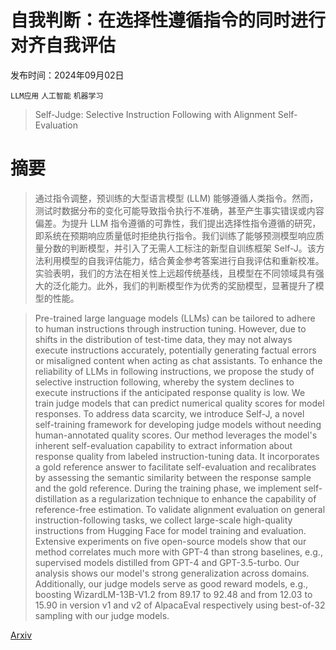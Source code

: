 # 自我判断：在选择性遵循指令的同时进行对齐自我评估

发布时间：2024年09月02日

`LLM应用` `人工智能` `机器学习`

> Self-Judge: Selective Instruction Following with Alignment Self-Evaluation

# 摘要

> 通过指令调整，预训练的大型语言模型 (LLM) 能够遵循人类指令。然而，测试时数据分布的变化可能导致指令执行不准确，甚至产生事实错误或内容偏差。为提升 LLM 指令遵循的可靠性，我们提出选择性指令遵循的研究，即系统在预期响应质量低时拒绝执行指令。我们训练了能够预测模型响应质量分数的判断模型，并引入了无需人工标注的新型自训练框架 Self-J。该方法利用模型的自我评估能力，结合黄金参考答案进行自我评估和重新校准。实验表明，我们的方法在相关性上远超传统基线，且模型在不同领域具有强大的泛化能力。此外，我们的判断模型作为优秀的奖励模型，显著提升了模型的性能。

> Pre-trained large language models (LLMs) can be tailored to adhere to human instructions through instruction tuning. However, due to shifts in the distribution of test-time data, they may not always execute instructions accurately, potentially generating factual errors or misaligned content when acting as chat assistants. To enhance the reliability of LLMs in following instructions, we propose the study of selective instruction following, whereby the system declines to execute instructions if the anticipated response quality is low. We train judge models that can predict numerical quality scores for model responses. To address data scarcity, we introduce Self-J, a novel self-training framework for developing judge models without needing human-annotated quality scores. Our method leverages the model's inherent self-evaluation capability to extract information about response quality from labeled instruction-tuning data. It incorporates a gold reference answer to facilitate self-evaluation and recalibrates by assessing the semantic similarity between the response sample and the gold reference. During the training phase, we implement self-distillation as a regularization technique to enhance the capability of reference-free estimation. To validate alignment evaluation on general instruction-following tasks, we collect large-scale high-quality instructions from Hugging Face for model training and evaluation. Extensive experiments on five open-source models show that our method correlates much more with GPT-4 than strong baselines, e.g., supervised models distilled from GPT-4 and GPT-3.5-turbo. Our analysis shows our model's strong generalization across domains. Additionally, our judge models serve as good reward models, e.g., boosting WizardLM-13B-V1.2 from 89.17 to 92.48 and from 12.03 to 15.90 in version v1 and v2 of AlpacaEval respectively using best-of-32 sampling with our judge models.

[Arxiv](https://arxiv.org/abs/2409.00935)